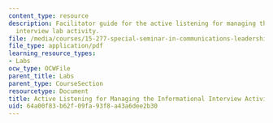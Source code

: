 ```yaml
---
content_type: resource
description: Facilitator guide for the active listening for managing the informational
  interview lab activity.
file: /media/courses/15-277-special-seminar-in-communications-leadership-and-personal-effectiveness-coaching-fall-2008/64a00f83b62f09fa93f8a43a6dee2b30_guide_08.pdf
file_type: application/pdf
learning_resource_types:
- Labs
ocw_type: OCWFile
parent_title: Labs
parent_type: CourseSection
resourcetype: Document
title: Active Listening for Managing the Informational Interview Activity
uid: 64a00f83-b62f-09fa-93f8-a43a6dee2b30
---
```

